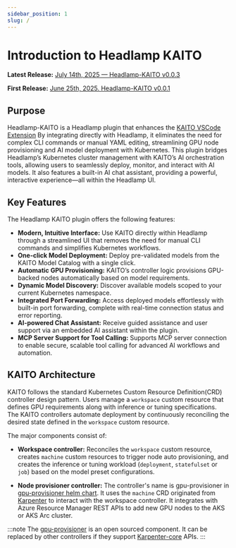 ```yaml
---
sidebar_position: 1
slug: /
---
```


# Introduction to Headlamp KAITO

**Latest Release:** [July 14th, 2025 &mdash; Headlamp-KAITO v0.0.3](https://github.com/kaito-project/headlamp-kaito/releases/tag/0.0.3)

**First Release:** [June 25th, 2025. Headlamp-KAITO v0.0.1](https://github.com/kaito-project/headlamp-kaito/releases/tag/0.0.1)

## Purpose

Headlamp-KAITO is a Headlamp plugin that enhances the [KAITO VSCode Extension](https://learn.microsoft.com/en-us/azure/aks/aks-extension-kaito) By integrating directly with Headlamp, it eliminates the need for complex CLI commands or manual YAML editing, streamlining GPU node provisioning and AI model deployment with Kubernetes. This plugin bridges Headlamp’s Kubernetes cluster management with KAITO’s AI orchestration tools, allowing users to seamlessly deploy, monitor, and interact with AI models. It also features a built-in AI chat assistant, providing a powerful, interactive experience—all within the Headlamp UI.

## Key Features

The Headlamp KAITO plugin offers the following features:

- **Modern, Intuitive Interface:** Use KAITO directly within Headlamp through a streamlined UI that removes the need for manual CLI commands and simplifies Kubernetes workflows.
- **One-click Model Deployment:** Deploy pre-validated models from the KAITO Model Catalog with a single click.
- **Automatic GPU Provisioning:** KAITO’s controller logic provisions GPU-backed nodes automatically based on model requirements.
- **Dynamic Model Discovery:** Discover available models scoped to your current Kubernetes namespace.
- **Integrated Port Forwarding:** Access deployed models effortlessly with built-in port forwarding, complete with real-time connection status and error reporting.
- **AI-powered Chat Assistant:** Receive guided assistance and user support via an embedded AI assistant within the plugin.
- **MCP Server Support for Tool Calling:** Supports MCP server connection to enable secure, scalable tool calling for advanced AI workflows and automation.

## KAITO Architecture

KAITO follows the standard Kubernetes Custom Resource Definition(CRD) controller design pattern. Users manage a `workspace` custom resource that defines GPU requirements along with inference or tuning specifications. The KAITO controllers automate deployment by continuously reconciling the desired state defined in the `workspace` custom resource.

The major components consist of:

- **Workspace controller:** Reconciles the `workspace` custom resource, creates `machine` custom resources to trigger node auto provisioning, and creates the inference or tuning workload (`deployment`, `statefulset` or `job`) based on the model preset configurations.

- **Node provisioner controller:** The controller's name is gpu-provisioner in [gpu-provisioner helm chart](https://github.com/Azure/gpu-provisioner/tree/main/charts/gpu-provisioner). It uses the `machine` CRD originated from [Karpenter](https://sigs.k8s.io/karpenter) to interact with the workspace controller. It integrates with Azure Resource Manager REST APIs to add new GPU nodes to the AKS or AKS Arc cluster.

:::note
The [gpu-provisioner](https://github.com/Azure/gpu-provisioner) is an open sourced component. It can be replaced by other controllers if they support [Karpenter-core](https://sigs.k8s.io/karpenter) APIs.
:::
